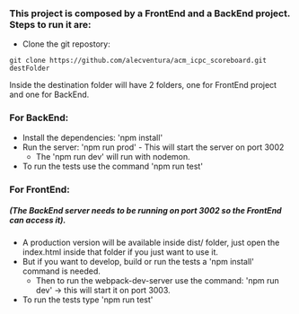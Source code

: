 ### This project is composed by a FrontEnd and a BackEnd project. Steps to run it are:
- Clone the git repostory:
```
git clone https://github.com/alecventura/acm_icpc_scoreboard.git destFolder
```

Inside the destination folder will have 2 folders, one for FrontEnd project and one for BackEnd.

### For BackEnd:
- Install the dependencies: 'npm install'
- Run the server: 'npm run prod' - This will start the server on port 3002
	- The 'npm run dev' will run with nodemon.
- To run the tests use the command 'npm run test'

### For FrontEnd: 
##### (The BackEnd server needs to be running on port 3002 so the FrontEnd can access it).
- A production version will be available inside dist/ folder, just open the index.html inside that folder if you just want to use it.
- But if you want to develop, build or run the tests a 'npm install' command is needed.
	- Then to run the webpack-dev-server use the command: 'npm run dev' -> this will start it on port 3003.
- To run the tests type 'npm run test'
